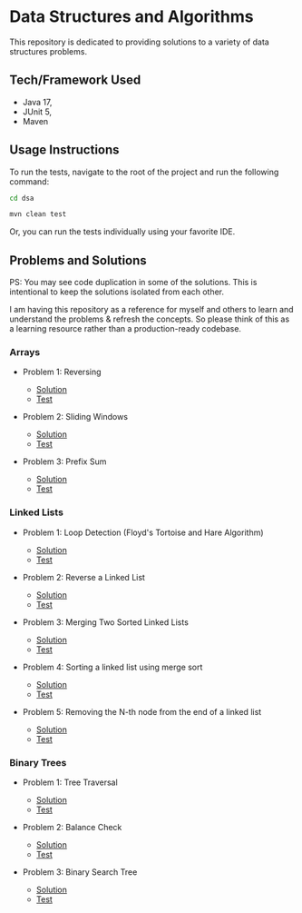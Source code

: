 # Data Structures and Algorithms

This repository is dedicated to providing solutions to a variety of data structures problems.

## Tech/Framework Used

* Java 17,
* JUnit 5,
* Maven

## Usage Instructions

To run the tests, navigate to the root of the project and run the following command:

```bash
cd dsa
```

```bash
mvn clean test
```

Or, you can run the tests individually using your favorite IDE.

## Problems and Solutions

PS: You may see code duplication in some of the solutions. This is intentional to keep the solutions isolated from each
other.

I am having this repository as a reference for myself and others to learn and understand the problems
& refresh the concepts.
So please think of this as a learning resource rather than a production-ready codebase.

### Arrays

* Problem 1: Reversing
  - [Solution](array/src/main/java/com/sbg/dsa/array/ReversingProblem.java)
  - [Test](array/src/test/java/com/sbg/dsa/array/ReversingProblemTest.java)

* Problem 2: Sliding Windows
  - [Solution](array/src/main/java/com/sbg/dsa/array/SlidingWindowProblem.java)
  - [Test](array/src/test/java/com/sbg/dsa/array/SlidingWindowProblemTest.java)

* Problem 3: Prefix Sum
  - [Solution](array/src/main/java/com/sbg/dsa/array/PrefixSumProblem.java)
  - [Test](array/src/test/java/com/sbg/dsa/array/PrefixSumProblemTest.java)

### Linked Lists

* Problem 1: Loop Detection (Floyd's Tortoise and Hare Algorithm)
    - [Solution](linked-list/src/main/java/com/sbg/dsa/linkedlist/LoopProblem.java)
    - [Test](linked-list/src/test/java/com/sbg/dsa/linkedlist/LoopProblemTest.java)

* Problem 2: Reverse a Linked List
    - [Solution](linked-list/src/main/java/com/sbg/dsa/linkedlist/ReversingProblem.java)
    - [Test](linked-list/src/test/java/com/sbg/dsa/linkedlist/ReversingProblemTest.java)

* Problem 3: Merging Two Sorted Linked Lists
    - [Solution](linked-list/src/main/java/com/sbg/dsa/linkedlist/MergingTwoSortedListsProblem.java)
    - [Test](linked-list/src/test/java/com/sbg/dsa/linkedlist/MergingTwoSortedListsProblemTest.java)

* Problem 4: Sorting a linked list using merge sort
    - [Solution](linked-list/src/main/java/com/sbg/dsa/linkedlist/MergeSortProblem.java)
    - [Test](linked-list/src/test/java/com/sbg/dsa/linkedlist/MergeSortProblemTest.java)

* Problem 5: Removing the N-th node from the end of a linked list
    - [Solution](linked-list/src/main/java/com/sbg/dsa/linkedlist/RemoveNthNodeFromEndProblem.java)
    - [Test](linked-list/src/test/java/com/sbg/dsa/linkedlist/RemoveNthNodeFromEndProblemTest.java)

### Binary Trees

* Problem 1: Tree Traversal
    - [Solution](binary-tree/src/main/java/com/sbg/dsa/binarytree/TraversalProblem.java)
    - [Test](binary-tree/src/test/java/com/sbg/dsa/binarytree/TraversalProblemTest.java)

* Problem 2: Balance Check
    - [Solution](binary-tree/src/main/java/com/sbg/dsa/binarytree/BalancedTreeProblem.java)
    - [Test](binary-tree/src/test/java/com/sbg/dsa/binarytree/BalancedTreeProblemTest.java)

* Problem 3: Binary Search Tree
    - [Solution](binary-tree/src/main/java/com/sbg/dsa/binarytree/BinarySearchTreeProblem.java)
    - [Test](binary-tree/src/test/java/com/sbg/dsa/binarytree/BinarySearchTreeProblemTest.java)
